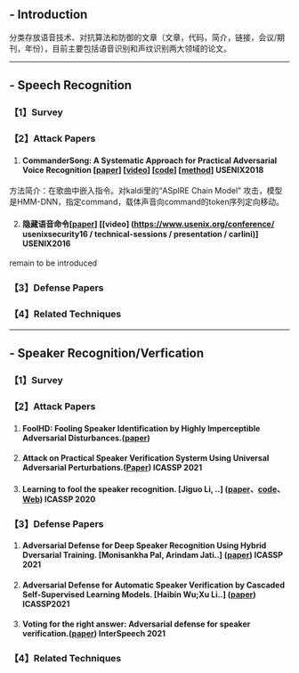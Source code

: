 ## - Introduction
分类存放语音技术、对抗算法和防御的文章（文章，代码，简介，链接，会议/期刊，年份），目前主要包括语音识别和声纹识别两大领域的论文。

---
## - Speech Recognition

### 【1】Survey
### 【2】Attack Papers
1. #### CommanderSong: A Systematic Approach for Practical Adversarial Voice Recognition [[paper](https://www.usenix.org/system/files/conference/usenixsecurity18/sec18-yuan.pdf)]  [[video](https://www.usenix.org/conference/usenixsecurity18/presentation/yuan-xuejing)] [[code]()] [[method]()] USENIX2018</br>
  方法简介：在歌曲中嵌入指令。对kaldi里的“ASpIRE Chain Model” 攻击，模型是HMM-DNN，指定command，载体声音向command的token序列定向移动。

2. #### 隐藏语音命令[[paper](https://security.cs.georgetown.edu/~tavish/hvc_usenix.pdf)] [[video] (https://www.usenix.org/conference/ usenixsecurity16 / technical-sessions / presentation / carlini)] USENIX2016 
remain to be introduced
### 【3】Defense Papers
### 【4】Related Techniques

---
## - Speaker Recognition/Verfication
### 【1】Survey
### 【2】Attack Papers
1. #### FoolHD: Fooling Speaker Identification by Highly Imperceptible Adversarial Disturbances.([paper](https://arxiv.org/pdf/2011.08483v2.pdf))
2. #### Attack on Practical Speaker Verification Systerm Using Universal Adversarial Perturbations.([Paper](https://arxiv.org/pdf/2105.09022.pdf)) ICASSP 2021
3. #### Learning to fool the speaker recognition. [Jiguo Li, ..] ([paper](https://arxiv.org/abs/2004.03434)、[code](https://github.com/smallflyingpig/learning-to-fool-the-speaker-recognition)、[Web](https://smallflyingpig.github.io/speaker-recognition-attacker/main))    ICASSP 2020 
### 【3】Defense Papers
1. #### Adversarial Defense for Deep Speaker Recognition Using Hybrid Dversarial Training. [Monisankha Pal, Arindam Jati..] ([paper](https://arxiv.org/abs/2010.16038))   ICASSP 2021
2. #### Adversarial Defense for Automatic Speaker Verification by Cascaded Self-Supervised Learning Models. [Haibin Wu;Xu Li..] ([paper](https://ieeexplore.ieee.org/document/9413737?denied=))  ICASSP2021
3. #### Voting for the right answer: Adversarial defense for speaker verification.([paper](https://arxiv.org/pdf/2106.07868.pdf))   InterSpeech 2021
### 【4】Related Techniques
